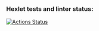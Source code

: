 ### Hexlet tests and linter status:
[![Actions Status](https://github.com/maxim-gal/frontend-project-46/actions/workflows/hexlet-check.yml/badge.svg)](https://github.com/maxim-gal/frontend-project-46/actions)